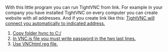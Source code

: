 With this little program you can run TightVNC from link. For example in your company you have installed TightVNC on every computer you can create website with all addresses.
And if you create link like this: <a href="hvnc://address" target="_blank">
TightVNC will connect you automatically to indicated address. 

1. Copy folder hvnc to C:/
2. In VNC.js file you must write password in the two last lines.
3. Use VNChtml.reg file.


